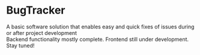# BugTracker
A basic software solution that enables easy and quick fixes of issues during or after project development <br>
Backend functionality mostly complete. Frontend still under development. Stay tuned!
